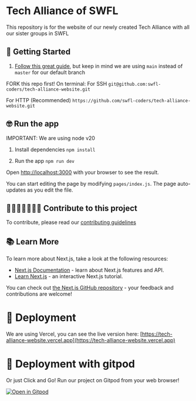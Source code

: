 # Tech Alliance of SWFL

This repository is for the website of our newly created Tech Alliance with all our sister groups in SWFL
## 🚀 Getting Started

1. [Follow this great guide](https://gist.github.com/Chaser324/ce0505fbed06b947d962), but keep in mind we are using `main` instead of `master` for our default branch

  FORK this repo first!
   On terminal:
   For SSH
   `git@github.com:swfl-coders/tech-alliance-website.git`

   For HTTP (Recommended)
   `https://github.com/swfl-coders/tech-alliance-website.git`

## 🤓 Run the app

IMPORTANT: We are using node v20

1. Install dependencies `npm install`

2. Run the app `npm run dev`

Open [http://localhost:3000](http://localhost:3000) with your browser to see the result.

You can start editing the page by modifying `pages/index.js`. The page auto-updates as you edit the file.

## 👩🏻‍💻✨👨🏻‍💻 Contribute to this project

To contribute, please read our [contributing guidelines](CONTRIBUTE.md)

## 📚 Learn More

To learn more about Next.js, take a look at the following resources:

- [Next.js Documentation](https://nextjs.org/docs) - learn about Next.js features and API.
- [Learn Next.js](https://nextjs.org/learn) - an interactive Next.js tutorial.

You can check out [the Next.js GitHub repository](https://github.com/vercel/next.js/) - your feedback and contributions are welcome!
# 🚀 Deployment

We are using Vercel, you can see the live version here:
[https://tech-alliance-website.vercel.app](https://tech-alliance-website.vercel.app)


# 🚀 Deployment with gitpod
Or just Click and Go! Run our project on Gitpod from your web browser!

[![Open in Gitpod](https://gitpod.io/button/open-in-gitpod.svg)](https://gitpod.io/#github.com/swfl-coders/tech-alliance-website.git)

